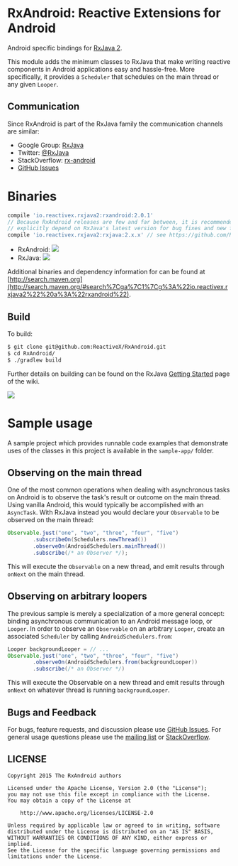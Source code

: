 # RxAndroid: Reactive Extensions for Android

Android specific bindings for [RxJava 2](http://github.com/ReactiveX/RxJava).

This module adds the minimum classes to RxJava that make writing reactive components in Android
applications easy and hassle-free. More specifically, it provides a `Scheduler` that schedules on
the main thread or any given `Looper`.


## Communication

Since RxAndroid is part of the RxJava family the communication channels are similar:

- Google Group: [RxJava][list]
- Twitter: [@RxJava][twitter]
- StackOverflow: [rx-android][so]
- [GitHub Issues][issues]


# Binaries

```groovy
compile 'io.reactivex.rxjava2:rxandroid:2.0.1'
// Because RxAndroid releases are few and far between, it is recommended you also
// explicitly depend on RxJava's latest version for bug fixes and new features.
compile 'io.reactivex.rxjava2:rxjava:2.x.x' // see https://github.com/ReactiveX/RxJava/releases for latest 2.x.x release
```

* RxAndroid: <a href='http://search.maven.org/#search%7Cga%7C1%7Cg%3A%22io.reactivex.rxjava2%22%20a%3A%22rxandroid%22'><img src='http://img.shields.io/maven-central/v/io.reactivex.rxjava2/rxandroid.svg'></a>
* RxJava: <a href='http://search.maven.org/#search%7Cga%7C1%7Cg%3A%22io.reactivex.rxjava2%22%20a%3A%22rxjava%22'><img src='http://img.shields.io/maven-central/v/io.reactivex.rxjava2/rxjava.svg'></a>

Additional binaries and dependency information for can be found at [http://search.maven.org](http://search.maven.org/#search%7Cga%7C1%7Cg%3A%22io.reactivex.rxjava2%22%20a%3A%22rxandroid%22).


## Build

To build:

```bash
$ git clone git@github.com:ReactiveX/RxAndroid.git
$ cd RxAndroid/
$ ./gradlew build
```

Further details on building can be found on the RxJava [Getting Started][start] page of the wiki.

<a href='https://travis-ci.org/ReactiveX/RxAndroid/builds'><img src='https://api.travis-ci.org/ReactiveX/RxAndroid.svg?branch=2.x'></a>

# Sample usage

A sample project which provides runnable code examples that demonstrate uses of the classes in this
project is available in the `sample-app/` folder.

## Observing on the main thread

One of the most common operations when dealing with asynchronous tasks on Android is to observe the task's
result or outcome on the main thread. Using vanilla Android, this would typically be accomplished with an
`AsyncTask`. With RxJava instead you would declare your `Observable` to be observed on the main thread:

```java
Observable.just("one", "two", "three", "four", "five")
        .subscribeOn(Schedulers.newThread())
        .observeOn(AndroidSchedulers.mainThread())
        .subscribe(/* an Observer */);
```

This will execute the `Observable` on a new thread, and emit results through `onNext` on the main thread.

## Observing on arbitrary loopers

The previous sample is merely a specialization of a more general concept: binding asynchronous
communication to an Android message loop, or `Looper`. In order to observe an `Observable` on an arbitrary
`Looper`, create an associated `Scheduler` by calling `AndroidSchedulers.from`:

```java
Looper backgroundLooper = // ...
Observable.just("one", "two", "three", "four", "five")
        .observeOn(AndroidSchedulers.from(backgroundLooper))
        .subscribe(/* an Observer */)
```

This will execute the Observable on a new thread and emit results through `onNext` on whatever thread is
running `backgroundLooper`.


## Bugs and Feedback

For bugs, feature requests, and discussion please use [GitHub Issues][issues].
For general usage questions please use the [mailing list][list] or [StackOverflow][so].


## LICENSE

    Copyright 2015 The RxAndroid authors

    Licensed under the Apache License, Version 2.0 (the "License");
    you may not use this file except in compliance with the License.
    You may obtain a copy of the License at

        http://www.apache.org/licenses/LICENSE-2.0

    Unless required by applicable law or agreed to in writing, software
    distributed under the License is distributed on an "AS IS" BASIS,
    WITHOUT WARRANTIES OR CONDITIONS OF ANY KIND, either express or implied.
    See the License for the specific language governing permissions and
    limitations under the License.



 [list]: http://groups.google.com/d/forum/rxjava
 [so]: http://stackoverflow.com/questions/tagged/rx-android
 [twitter]: http://twitter.com/RxJava
 [issues]: https://github.com/ReactiveX/RxAndroid/issues
 [start]: https://github.com/ReactiveX/RxJava/wiki/Getting-Started
